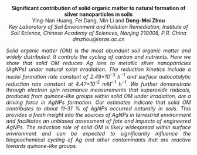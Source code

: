<center><strong>Significant contribution of solid organic matter to natural formation
of silver nanoparticles in soils</strong>

<center>Ying-Nan Huang, Fei Dang, Min Li and <strong>Dong-Mei Zhou</strong>

<center><i>Key Laboratory of Soil Environment and Pollution Remediation, Institute
of Soil Science, Chinese Academy of Sciences, Nanjing 210008, P.R. China

<center><i>dmzhou@issas.ac.cn

<p style=text-align:justify>Solid organic matter (OM) is the most abundant soil organic matter and
widely distributed. It controls the cycling of carbon and nutrients.
Here we show that solid OM reduces Ag ions to metallic silver
nanoparticles (AgNPs) under natural solar irradiation. The reduction
kinetics include a nuclei formation rate constant of 2.49×10<sup>−3</sup> h<sup>−1</sup>
and surface autocatalytic reduction rate constant at 4.47×10<sup>-2</sup> mM<sup>−1</sup>
h<sup>−1</sup>. We further demonstrate through electron spin resonance
measurements that superoxide radicals, produced from quinone-like groups
within solid OM under irradiation, are a driving force in AgNPs
formation. Our estimates indicate that solid OM contributes to about
11–31 % of AgNPs occurred naturally in soils. This provides a fresh
insight into the sources of AgNPs in terrestrial environment and
facilitates an unbiased assessment of fate and impacts of engineered
AgNPs. The reduction role of solid OM is likely widespread within
surface environment and can be expected to significantly influence the
biogeochemical cycling of Ag and other contaminants that are reactive
towards quinone-like groups.
